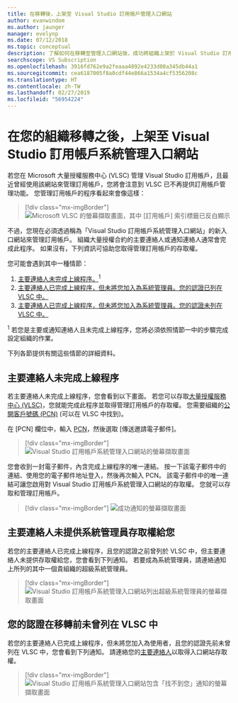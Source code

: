 ```yaml
---
title: 在移轉後，上架至 Visual Studio 訂用帳戶管理入口網站
author: evanwindom
ms.author: jaunger
manager: evelynp
ms.date: 07/12/2018
ms.topic: conceptual
description: 了解如何在移轉至管理入口網站後，成功將組織上架於 Visual Studio 訂用帳戶。
searchscope: VS Subscription
ms.openlocfilehash: 3916fd762e9a2feaaa4892e4233d08a345db44a1
ms.sourcegitcommit: cea6187005f8a0cdf44e866a1534a4cf5356208c
ms.translationtype: HT
ms.contentlocale: zh-TW
ms.lasthandoff: 02/27/2019
ms.locfileid: "56954224"
---
```

# <a name="onboard-to-the-visual-studio-subscriptions-administration-portal-after-your-organization-is-migrated"></a>在您的組織移轉之後，上架至 Visual Studio 訂用帳戶系統管理入口網站

若您在 Microsoft 大量授權服務中心 (VLSC) 管理 Visual Studio 訂用帳戶，且最近曾經使用該網站來管理訂用帳戶，您將會注意到 VLSC 已不再提供訂用帳戶管理功能。 您管理訂用帳戶的程序看起來會像這樣：
> [!div class="mx-imgBorder"]
> ![Microsoft VLSC 的螢幕擷取畫面，其中 [訂用帳戶] 索引標籤已反白顯示](_img/post-migration-onboarding/vlsc-subscriptions.png)

不過，您現在必須透過稱為「Visual Studio 訂用帳戶系統管理入口網站」的新入口網站來管理訂用帳戶。 組織大量授權合約的主要連絡人或通知連絡人通常會完成此程序。 如果沒有，下列資訊可協助您取得管理訂用帳戶的存取權。

您可能會遇到其中一種情節：

1. [主要連絡人未完成上線程序。](#Onboarding-not-completed-by-Primary-Contact)<sup>1</sup> 
2. [主要連絡人已完成上線程序，但未將您加入為系統管理員。您的認證已列在 VLSC 中。](#Primary-Contact-did-not-provide-you-administrator-access) 
3. [主要連絡人已完成上線程序，但未將您加入為系統管理員。您的認證未列在 VLSC 中。](#Your-credentials-were-not-listed-in-VLSC-prior-to-migration)  

<sup>1</sup> 若您是主要或通知連絡人且未完成上線程序，您將必須依照情節一中的步驟完成設定組織的作業。

下列各節提供有關這些情節的詳細資料。

## <a name="onboarding-not-completed-by-primary-contact"></a>主要連絡人未完成上線程序

若主要連絡人未完成上線程序，您會看到以下畫面。 若您可以存取[大量授權服務中心 (VLSC)](https://www.microsoft.com/Licensing/servicecenter/default.aspx)，您就能完成此程序並取得管理訂用帳戶的存取權。 您需要組織的[公開客戶號碼 (PCN)](find-pcn.md) (可以在 VLSC 中找到)。

在 [PCN] 欄位中，輸入 [PCN](find-pcn.md)，然後選取 [傳送邀請電子郵件]。
> [!div class="mx-imgBorder"]
> ![Visual Studio 訂用帳戶系統管理入口網站的螢幕擷取畫面](_img/post-migration-onboarding/send-invitation.png)

您會收到一封電子郵件，內含完成上線程序的唯一連結。 按一下該電子郵件中的連結、使用您的電子郵件地址登入，然後再次輸入 PCN。 該電子郵件中的唯一連結可讓您啟用對 Visual Studio 訂用帳戶系統管理入口網站的存取權。 您就可以存取和管理訂用帳戶。
> [!div class="mx-imgBorder"]
> ![成功通知的螢幕擷取畫面](_img/post-migration-onboarding/email-success.png)

## <a name="primary-contact-did-not-provide-you-administrator-access"></a>主要連絡人未提供系統管理員存取權給您

若您的主要連絡人已完成上線程序，且您的認證之前曾列於 VLSC 中，但主要連絡人未提供存取權給您，您會看到下列通知。 若要成為系統管理員，請連絡通知上所列的其中一個貴組織的超級系統管理員。
> [!div class="mx-imgBorder"]
> ![Visual Studio 訂用帳戶系統管理入口網站列出超級系統管理員的螢幕擷取畫面](_img/post-migration-onboarding/admin-list.png)

## <a name="your-credentials-were-not-listed-in-vlsc-prior-to-migration"></a>您的認證在移轉前未曾列在 VLSC 中

若您的主要連絡人已完成上線程序，但未將您加入為使用者，且您的認證先前未曾列在 VLSC 中，您會看到下列通知。 請連絡您的[主要連絡人](find-primary-contact.md)以取得入口網站存取權。
> [!div class="mx-imgBorder"]
> ![Visual Studio 訂用帳戶系統管理入口網站包含「找不到您」通知的螢幕擷取畫面](_img/post-migration-onboarding/cant-find-you.png)